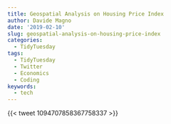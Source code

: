 ```yaml
---
title: Geospatial Analysis on Housing Price Index
author: Davide Magno
date: '2019-02-10'
slug: geospatial-analysis-on-housing-price-index
categories:
  - TidyTuesday
tags:
  - TidyTuesday
  - Twitter
  - Economics
  - Coding
keywords:
  - tech
---
```


{{< tweet 1094707858367758337 >}}
